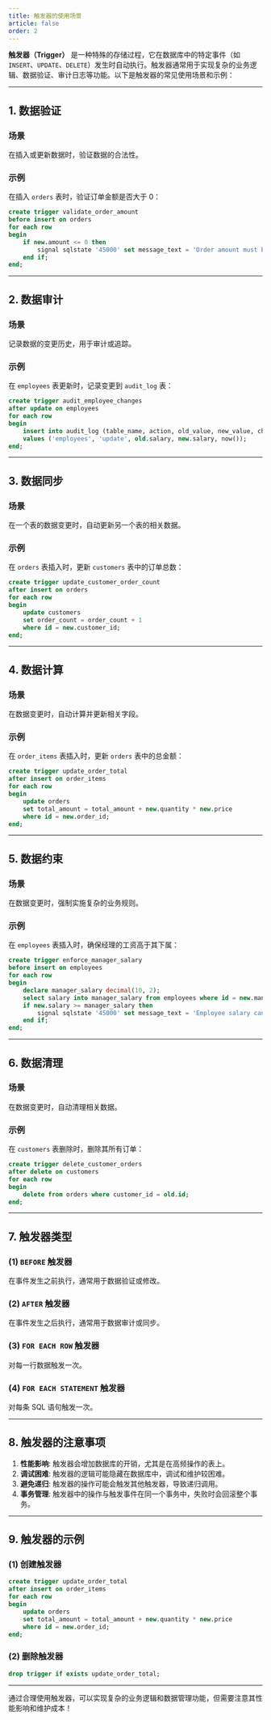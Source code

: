 ```yaml
---
title: 触发器的使用场景
article: false
order: 2
---
```


**触发器（Trigger）** 是一种特殊的存储过程，它在数据库中的特定事件（如 `INSERT`、`UPDATE`、`DELETE`）发生时自动执行。触发器通常用于实现复杂的业务逻辑、数据验证、审计日志等功能。以下是触发器的常见使用场景和示例：

---

## **1. 数据验证**
### **场景**
在插入或更新数据时，验证数据的合法性。

### **示例**
在插入 `orders` 表时，验证订单金额是否大于 0：
```sql
create trigger validate_order_amount
before insert on orders
for each row
begin
    if new.amount <= 0 then
        signal sqlstate '45000' set message_text = 'Order amount must be greater than 0';
    end if;
end;
```

---

## **2. 数据审计**
### **场景**
记录数据的变更历史，用于审计或追踪。

### **示例**
在 `employees` 表更新时，记录变更到 `audit_log` 表：
```sql
create trigger audit_employee_changes
after update on employees
for each row
begin
    insert into audit_log (table_name, action, old_value, new_value, change_time)
    values ('employees', 'update', old.salary, new.salary, now());
end;
```

---

## **3. 数据同步**
### **场景**
在一个表的数据变更时，自动更新另一个表的相关数据。

### **示例**
在 `orders` 表插入时，更新 `customers` 表中的订单总数：
```sql
create trigger update_customer_order_count
after insert on orders
for each row
begin
    update customers
    set order_count = order_count + 1
    where id = new.customer_id;
end;
```

---

## **4. 数据计算**
### **场景**
在数据变更时，自动计算并更新相关字段。

### **示例**
在 `order_items` 表插入时，更新 `orders` 表中的总金额：
```sql
create trigger update_order_total
after insert on order_items
for each row
begin
    update orders
    set total_amount = total_amount + new.quantity * new.price
    where id = new.order_id;
end;
```

---

## **5. 数据约束**
### **场景**
在数据变更时，强制实施复杂的业务规则。

### **示例**
在 `employees` 表插入时，确保经理的工资高于其下属：
```sql
create trigger enforce_manager_salary
before insert on employees
for each row
begin
    declare manager_salary decimal(10, 2);
    select salary into manager_salary from employees where id = new.manager_id;
    if new.salary >= manager_salary then
        signal sqlstate '45000' set message_text = 'Employee salary cannot be higher than manager salary';
    end if;
end;
```

---

## **6. 数据清理**
### **场景**
在数据变更时，自动清理相关数据。

### **示例**
在 `customers` 表删除时，删除其所有订单：
```sql
create trigger delete_customer_orders
after delete on customers
for each row
begin
    delete from orders where customer_id = old.id;
end;
```

---

## **7. 触发器类型**
### **(1) `BEFORE` 触发器**
在事件发生之前执行，通常用于数据验证或修改。

### **(2) `AFTER` 触发器**
在事件发生之后执行，通常用于数据审计或同步。

### **(3) `FOR EACH ROW` 触发器**
对每一行数据触发一次。

### **(4) `FOR EACH STATEMENT` 触发器**
对每条 SQL 语句触发一次。

---

## **8. 触发器的注意事项**
1. **性能影响**: 触发器会增加数据库的开销，尤其是在高频操作的表上。
2. **调试困难**: 触发器的逻辑可能隐藏在数据库中，调试和维护较困难。
3. **避免递归**: 触发器的操作可能会触发其他触发器，导致递归调用。
4. **事务管理**: 触发器中的操作与触发事件在同一个事务中，失败时会回滚整个事务。

---

## **9. 触发器的示例**

### **(1) 创建触发器**
```sql
create trigger update_order_total
after insert on order_items
for each row
begin
    update orders
    set total_amount = total_amount + new.quantity * new.price
    where id = new.order_id;
end;
```

### **(2) 删除触发器**
```sql
drop trigger if exists update_order_total;
```

---

通过合理使用触发器，可以实现复杂的业务逻辑和数据管理功能，但需要注意其性能影响和维护成本！
